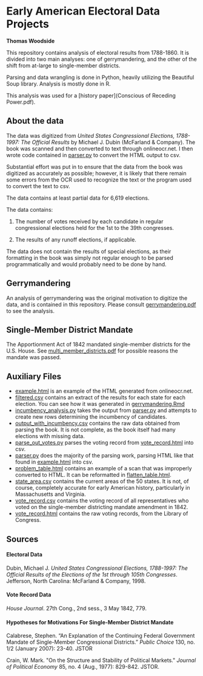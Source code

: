 # Early American Electoral Data Projects

**Thomas Woodside**

This repository contains analysis of electoral results from 1788-1860.
It is divided into two main analyses: one of gerrymandering, and the
other of the shift from at-large to single-member districts.

Parsing and data wrangling is done in Python, heavily utilizing
the Beautiful Soup library. Analysis is mostly done in R.

This analysis was used for a [history paper](Conscious of Receding Power.pdf).

## About the data
The data was digitized from _United States Congressional Elections, 1788-1997: The Official Results_ by Michael J. Dubin (McFarland & Company).
The book was scanned and then converted to text through onlineocr.net.
I then wrote code contained in [parser.py](parser.py) to convert the HTML
output to csv.

Substantial effort was put in to ensure that the data from the book was digitized as accurately as possible; however, it is likely that there remain some errors from the OCR used to recognize the text or the program used to convert the text to csv.

The data contains at least partial data for 6,619 elections.

The data contains:

1. The number of votes received by each candidate in regular congressional elections held for the 1st to the 39th congresses.

2. The results of any runoff elections, if applicable.

The data does not contain the results of special elections, as their formatting in the book was simply not regular enough to be parsed programmatically and would probably need to be done by hand.

## Gerrymandering

An analysis of gerrymandering was the original motivation to digitize
the data, and is contained in this repository. Please consult
[gerrymandering.pdf](gerrymandering.pdf) to see the analysis.

## Single-Member District Mandate

The Apportionment Act of 1842 mandated single-member districts for
the U.S. House. See [multi_member_districts.pdf](multi_member_districts.pdf)
for possible reasons the mandate was passed.

## Auxiliary Files

- [example.html](example.html) is an example of the HTML generated from onlineocr.net.
- [filtered.csv](filtered.csv) contains an extract of the results for each
state for each election. You can see how it was generated in [gerrymandering.Rmd](gerrymandering.pdf)
- [incumbency_analysis.py](incumbency_analysis.py) takes the output from [parser.py](parser.py)
and attempts to create new rows determining the incumbency of candidates.
- [output_with_incumbency.csv](output_with_incumbency.csv) contains the raw data obtained
from parsing the book. It is not complete, as the book itself had many elections with missing data.
- [parse_out_votes.py](parse_out_votes.py) parses the voting record from [vote_record.html](vote_record.html)
into csv.
- [parser.py](parser.py) does the majority of the parsing work, parsing HTML
like that found in [example.html](example.html) into csv.
- [problem_table.html](problem_table.html) contains an example of a
scan that was improperly converted to HTML. It can be reformatted in
[flatten_table.html](flatten_table.html).
- [state_area.csv](state_area.csv) contains the current areas of the
50 states. It is not, of course, completely accurate for early American
history, particularly in Massachusetts and Virginia.
- [vote_record.csv](vote_record.csv) contains the voting record of all
representatives who voted on the single-member districting mandate amendment
in 1842.
- [vote_record.html](vote_record.html) contains the raw voting records, from
the Library of Congress.

## Sources

#### Electoral Data

Dubin, Michael J. _United States Congressional Elections, 1788-1997: The Official Results of the Elections of the 1st
through 105th Congresses_. Jefferson, North Carolina: McFarland & Company, 1998.

#### Vote Record Data

_House Journal_. 27th Cong., 2nd sess., 3 May 1842, 779.

#### Hypotheses for Motivations For Single-Member District Mandate
Calabrese, Stephen. “An Explanation of the Continuing Federal Government Mandate of Single-Member Congressional Districts.” _Public Choice_ 130, no. 1/2 (January 2007): 
23-40. JSTOR

Crain, W. Mark. "On the Structure and Stability of Political Markets." _Journal of Political Economy_ 85, no. 4
(Aug., 1977): 829-842. JSTOR.
